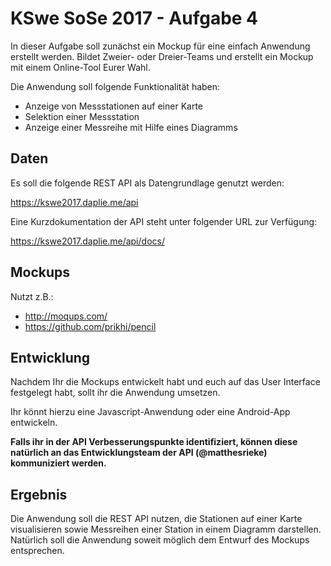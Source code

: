 # KSwe SoSe 2017 - Aufgabe 4

In dieser Aufgabe soll zunächst ein Mockup für eine einfach Anwendung erstellt
werden. Bildet Zweier- oder Dreier-Teams und erstellt ein Mockup mit einem
Online-Tool Eurer Wahl.

Die Anwendung soll folgende Funktionalität haben:

* Anzeige von Messstationen auf einer Karte
* Selektion einer Messstation
* Anzeige einer Messreihe mit Hilfe eines Diagramms

## Daten

Es soll die folgende REST API als Datengrundlage genutzt werden:

https://kswe2017.daplie.me/api

Eine Kurzdokumentation der API steht unter folgender URL zur Verfügung:

https://kswe2017.daplie.me/api/docs/

## Mockups

Nutzt z.B.:

* http://moqups.com/
* https://github.com/prikhi/pencil


## Entwicklung

Nachdem Ihr die Mockups entwickelt habt und euch auf das User Interface festgelegt
habt, sollt ihr die Anwendung umsetzen.

Ihr könnt hierzu eine Javascript-Anwendung oder eine Android-App entwickeln.

**Falls ihr in der API Verbesserungspunkte identifiziert, können diese natürlich
an das Entwicklungsteam der API (@matthesrieke) kommuniziert werden.**

## Ergebnis

Die Anwendung soll die REST API nutzen, die Stationen auf einer Karte
visualisieren sowie Messreihen einer Station in einem Diagramm darstellen. Natürlich
soll die Anwendung soweit möglich dem Entwurf des Mockups entsprechen.
